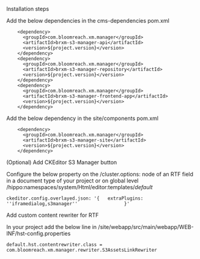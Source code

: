 Installation steps

Add the below dependencies in the cms-dependencies pom.xml

```$xslt
    <dependency>
      <groupId>com.bloomreach.xm.manager</groupId>
      <artifactId>brxm-s3-manager-api</artifactId>
      <version>${project.version}</version>
    </dependency>
    <dependency>
      <groupId>com.bloomreach.xm.manager</groupId>
      <artifactId>brxm-s3-manager-repository</artifactId>
      <version>${project.version}</version>
    </dependency>
    <dependency>
      <groupId>com.bloomreach.xm.manager</groupId>
      <artifactId>brxm-s3-manager-frontend-app</artifactId>
      <version>${project.version}</version>
    </dependency>
```
Add the below dependency in the site/components pom.xml
```$xslt
    <dependency>
      <groupId>com.bloomreach.xm.manager</groupId>
      <artifactId>brxm-s3-manager-site</artifactId>
      <version>${project.version}</version>
    </dependency>
```

(Optional) Add CKEditor S3 Manager button

Configure the below property on the /cluster.options: node of an RTF field in a document type of your project or on global level /hippo:namespaces/system/Html/editor:templates/_default_
```
ckeditor.config.overlayed.json: '{   extraPlugins: ''iframedialog,s3manager''                 }'
```

Add custom content rewriter for RTF

In your project add the below line in /site/webapp/src/main/webapp/WEB-INF/hst-config.properties
```
default.hst.contentrewriter.class = com.bloomreach.xm.manager.rewriter.S3AssetsLinkRewriter
```